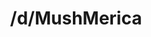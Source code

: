---
title: /d/MushMerica
link_onion: http://vworp2mspe566cws.onion/to/dread/479cb0abb3
tags:
  - mushmerica
---
